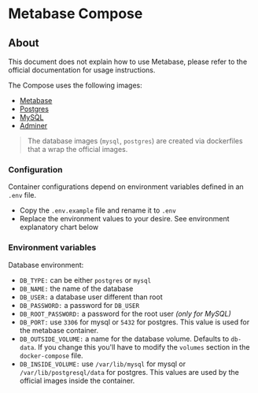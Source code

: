 # Metabase Compose

## About

This document does not explain how to use Metabase, please refer to the official documentation for usage instructions.

The Compose uses the following images:

+ [Metabase](https://hub.docker.com/r/metabase/metabase)
+ [Postgres](https://hub.docker.com/_/postgres)
+ [MySQL](https://hub.docker.com/_/mysql)
+ [Adminer](https://hub.docker.com/_/adminer)

> The database images (`mysql`, `postgres`) are created via dockerfiles that a wrap the official images.

### Configuration

Container configurations depend on environment variables defined in an `.env` file.

+ Copy the `.env.example` file and rename it to `.env`
+ Replace the environment values to your desire. See environment explanatory chart below

### Environment variables

Database environment:

+ `DB_TYPE:` can be either `postgres` or `mysql`
+ `DB_NAME:` the name of the database
+ `DB_USER:` a database user different than root
+ `DB_PASSWORD:` a password for `DB_USER`
+ `DB_ROOT_PASSWORD:` a password for the root user *(only for MySQL)*
+ `DB_PORT:` use `3306` for mysql or `5432` for postgres. This value is used for the metabase container.
+ `DB_OUTSIDE_VOLUME:` a name for the database volume. Defaults to `db-data`. If you change this you'll have to modify the `volumes` section in the `docker-compose` file.
+ `DB_INSIDE_VOLUME:` use `/var/lib/mysql` for mysql or `/var/lib/postgresql/data` for postgres. This values are used by the official images inside the container.